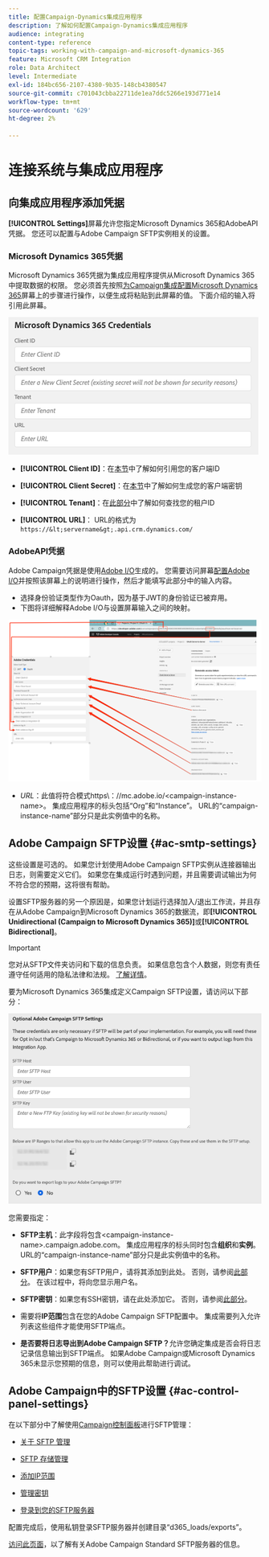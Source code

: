 ```yaml
---
title: 配置Campaign-Dynamics集成应用程序
description: 了解如何配置Campaign-Dynamics集成应用程序
audience: integrating
content-type: reference
topic-tags: working-with-campaign-and-microsoft-dynamics-365
feature: Microsoft CRM Integration
role: Data Architect
level: Intermediate
exl-id: 184bc656-2107-4380-9b35-148cb4380547
source-git-commit: c701043cbba22711de1ea7ddc5266e193d771e14
workflow-type: tm+mt
source-wordcount: '629'
ht-degree: 2%

---
```


# 连接系统与集成应用程序

## 向集成应用程序添加凭据

**[!UICONTROL Settings]**&#x200B;屏幕允许您指定Microsoft Dynamics 365和AdobeAPI凭据。 您还可以配置与Adobe Campaign SFTP实例相关的设置。

### Microsoft Dynamics 365凭据

Microsoft Dynamics 365凭据为集成应用程序提供从Microsoft Dynamics 365中提取数据的权限。  您必须首先按照[为Campaign集成配置Microsoft Dynamics 365](../../integrating/using/d365-acs-configure-d365.md)屏幕上的步骤进行操作，以便生成将粘贴到此屏幕的值。 下面介绍的输入将引用此屏幕。

![](assets/do-not-localize/d365-to-acs-ui-page-workflows-settings-d365.png)

* **[!UICONTROL Client ID]**：在[本节](../../integrating/using/d365-acs-configure-d365.md#register-a-new-app)中了解如何引用您的客户端ID

* **[!UICONTROL Client Secret]**：在[本节](../../integrating/using/d365-acs-configure-d365.md#generate-a-client-secret)中了解如何生成您的客户端密钥

* **[!UICONTROL Tenant]**：在[此部分](../../integrating/using/d365-acs-configure-d365.md#get-the-tenant-id)中了解如何查找您的租户ID

* **[!UICONTROL URL]**： URL的格式为`https://&lt;servername&gt;.api.crm.dynamics.com/`

### AdobeAPI凭据

Adobe Campaign凭据是使用[Adobe I/O](https://www.adobe.io/)生成的。 您需要访问屏幕[配置Adobe I/O](../../integrating/using/d365-acs-configure-adobe-io.md)并按照该屏幕上的说明进行操作，然后才能填写此部分中的输入内容。

* 选择身份验证类型作为Oauth，因为基于JWT的身份验证已被弃用。
* 下图将详细解释Adobe I/O与设置屏幕输入之间的映射。

![](assets/do-not-localize/d365-to-acs-ui-page-workflows-settings-adobeio.png)

* *URL*：此值将符合模式https\：//mc.adobe.io/&lt;campaign-instance-name>。 集成应用程序的标头包括“Org”和“Instance”。 URL的“campaign-instance-name”部分只是此实例值中的名称。

## Adobe Campaign SFTP设置 {#ac-smtp-settings}

这些设置是可选的。 如果您计划使用Adobe Campaign SFTP实例从连接器输出日志，则需要定义它们。 如果您在集成运行时遇到问题，并且需要调试输出为何不符合您的预期，这将很有帮助。

设置SFTP服务器的另一个原因是，如果您计划运行选择加入/退出工作流，并且存在从Adobe Campaign到Microsoft Dynamics 365的数据流，即&#x200B;**[!UICONTROL Unidirectional (Campaign to Microsoft Dynamics 365)]**&#x200B;或&#x200B;**[!UICONTROL Bidirectional]**。

>[!IMPORTANT]
>
>您对从SFTP文件夹访问和下载的信息负责。 如果信息包含个人数据，则您有责任遵守任何适用的隐私法律和法规。 [了解详情](../../integrating/using/d365-acs-notices-and-recommendations.md#acs-msdyn-manage-privacy)。
>

要为Microsoft Dynamics 365集成定义Campaign SFTP设置，请访问以下部分：

![](assets/do-not-localize/d365-to-acs-ui-page-workflows-settings-sftp.png)

您需要指定：

* **SFTP主机**：此字段将包含&lt;campaign-instance-name>.campaign.adobe.com。 集成应用程序的标头同时包含&#x200B;**组织**&#x200B;和&#x200B;**实例**。 URL的“campaign-instance-name”部分只是此实例值中的名称。

* **SFTP用户**：如果您有SFTP用户，请将其添加到此处。 否则，请参阅[此部分](#ac-control-panel-settings)。 在该过程中，将向您显示用户名。

* **SFTP密钥**：如果您有SSH密钥，请在此处添加它。 否则，请参阅[此部分](#ac-control-panel-settings)。

* 需要将&#x200B;**IP范围**&#x200B;包含在您的Adobe Campaign SFTP配置中。 集成需要列入允许列表这些组件才能使用SFTP端点。

* **是否要将日志导出到Adobe Campaign SFTP？**&#x200B;允许您确定集成是否会将日志记录信息输出到SFTP端点。 如果Adobe Campaign或Microsoft Dynamics 365未显示您预期的信息，则可以使用此帮助进行调试。

## Adobe Campaign中的SFTP设置 {#ac-control-panel-settings}

在以下部分中了解使用[Campaign控制面板](https://experienceleague.adobe.com/docs/control-panel/using/control-panel-home.html?lang=zh-Hans)进行SFTP管理：

* [关于 SFTP 管理](https://experienceleague.adobe.com/docs/control-panel/using/sftp-management/about-sftp-management.html?lang=zh-Hans#sftp-management)

* [SFTP 存储管理](https://experienceleague.adobe.com/docs/control-panel/using/sftp-management/key-management.html?lang=zh-Hans#installing-ssh-key)

* [添加IP范围](https://experienceleague.adobe.com/docs/control-panel/using/sftp-management/ip-range-allow-listing.html?lang=zh-Hans#sftp-management)

* [管理密钥](https://experienceleague.adobe.com/docs/control-panel/using/sftp-management/key-management.html?lang=zh-Hans#sftp-management)

* [登录到您的SFTP服务器](https://experienceleague.adobe.com/docs/control-panel/using/sftp-management/logging-into-sftp-server.html?lang=zh-Hans#sftp-management)

配置完成后，使用私钥登录SFTP服务器并创建目录“d365_loads/exports”。

[访问此页面](https://experienceleague.adobe.com/docs/campaign-standard-learn/control-panel/sftp-management/monitoring-server-capacity.html?lang=zh-Hans#sftp-management)，以了解有关Adobe Campaign Standard SFTP服务器的信息。
